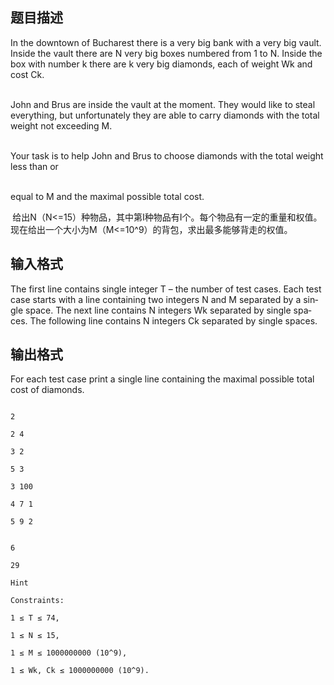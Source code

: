 ## 题目描述

<div class="plm"></div> 
<div class="ptx" lang="en-US">
 In the downtown of Bucharest there is a very big bank with a very big vault. Inside the vault there are N very big boxes numbered from 1 to N. Inside the box with number k there are k very big diamonds, each of weight Wk and cost Ck. 
 <br> John and Brus are inside the vault at the moment. They would like to steal everything, but unfortunately they are able to carry diamonds with the total weight not exceeding M. 
 <br> Your task is to help John and Brus to choose diamonds with the total weight less than or 
 <br> equal to M and the maximal possible total cost.
</div> 
<div>
 <b> </b>给出N（N<=15）种物品，其中第I种物品有I个。每个物品有一定的重量和权值。现在给出一个大小为M（M<=10^9）的背包，求出最多能够背走的权值。
</div>

## 输入格式

<div class="ptx" lang="en-US">
 The first line contains single integer T – the number of test cases. Each test case starts with a line containing two integers N and M separated by a single space. The next line contains N integers Wk separated by single spaces. The following line contains N integers Ck separated by single spaces.
</div>

## 输出格式

<p>For each test case print a single line containing the maximal possible total cost of diamonds.</p>

```input1
2
2 4
3 2
5 3
3 100
4 7 1
5 9 2
```
```output1
6
29
Hint
Constraints:
1 ≤ T ≤ 74,
1 ≤ N ≤ 15,
1 ≤ M ≤ 1000000000 (10^9),
1 ≤ Wk, Ck ≤ 1000000000 (10^9).
```
